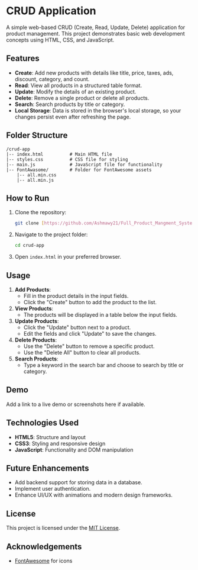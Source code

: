 
# CRUD Application

A simple web-based CRUD (Create, Read, Update, Delete) application for product management. This project demonstrates basic web development concepts using HTML, CSS, and JavaScript.

## Features

- **Create**: Add new products with details like title, price, taxes, ads, discount, category, and count.
- **Read**: View all products in a structured table format.
- **Update**: Modify the details of an existing product.
- **Delete**: Remove a single product or delete all products.
- **Search**: Search products by title or category.
- **Local Storage**: Data is stored in the browser's local storage, so your changes persist even after refreshing the page.

## Folder Structure

```
/crud-app
|-- index.html          # Main HTML file
|-- styles.css          # CSS file for styling
|-- main.js             # JavaScript file for functionality
|-- FontAwasome/        # Folder for FontAwesome assets
    |-- all.min.css
    |-- all.min.js

```
## How to Run

1. Clone the repository:
   ```bash
   git clone [https://github.com/Ashmawy21/Full_Product_Mangment_System.git]                                                                                            
   ```                                                                                
2. Navigate to the project folder:
   ```bash
   cd crud-app
   ```
3. Open `index.html` in your preferred browser.

## Usage

1. **Add Products**:
   - Fill in the product details in the input fields.
   - Click the "Create" button to add the product to the list.
2. **View Products**:
   - The products will be displayed in a table below the input fields.
3. **Update Products**:
   - Click the "Update" button next to a product.
   - Edit the fields and click "Update" to save the changes.
4. **Delete Products**:
   - Use the "Delete" button to remove a specific product.
   - Use the "Delete All" button to clear all products.
5. **Search Products**:
   - Type a keyword in the search bar and choose to search by title or category.

## Demo

Add a link to a live demo or screenshots here if available.

## Technologies Used

- **HTML5**: Structure and layout
- **CSS3**: Styling and responsive design
- **JavaScript**: Functionality and DOM manipulation

## Future Enhancements

- Add backend support for storing data in a database.
- Implement user authentication.
- Enhance UI/UX with animations and modern design frameworks.

## License

This project is licensed under the [MIT License](LICENSE).

## Acknowledgements

- [FontAwesome](https://fontawesome.com) for icons
```
